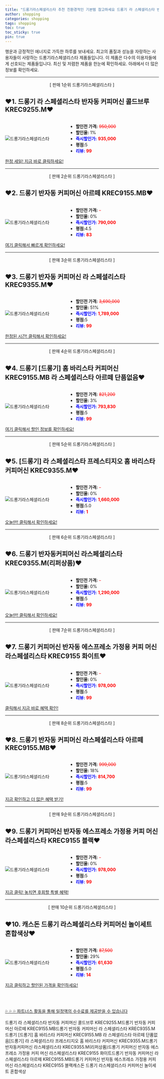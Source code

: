 ```yaml
---
title: "드롱기라스페셜리스타 추천 친환경적인 기본템 참고하세요 드롱기 라 스페셜리스타 반자동 커피머신"
author: shopping
categories: shopping
tags: shopping
toc: true
toc_sticky: true
pin: true
---
```

행운과 긍정적인 에너지로 가득한 하루를 보내세요. 최고의 품질과 성능을 자랑하는 사용자들이 사랑하는 드롱기라스페셜리스타 제품들입니다. 이 제품은 다수의 이용자들에게 선호되는 제품들입니다. 최신 및 저렴한 제품을 한눈에 확인하세요. 아래에서 더 많은 정보를 확인하세요.

---
<p class="toplist" style="margin: 0 auto; display: block; width: fit-content;">[ 판매 1순위 드롱기라스페셜리스타 ]</p>

<h2><strong>❤️1. 드롱기 라 스페셜리스타 반자동 커피머신 콜드브루 KREC9255.M❤️</strong></h2>

<div style="display: flex; align-items: center;">
    <div style="flex: 0.4;">
        <img src="https://thumbnail7.coupangcdn.com/thumbnails/remote/230x230ex/image/vendor_inventory/0482/32f4a61def9f829aba1b08b790d5ed4f589732d892936588e3b3c215f339.jpg" alt="드롱기라스페셜리스타" style="max-width: 100%;">
    </div>
    <div style="flex: 0.6; margin-left: 10px;">
        <ul>
            <li><strong>할인전 가격:</strong> <del style="color: red;">950,000</del></li>
            <li><strong>할인율:</strong> 1%</li>
            <li><span style='color:blue'><strong>즉시할인가:</strong></span> <span style='color:red'><strong>935,000</strong></span></li>
            <li><strong>평점:</strong>5</li>
            <li><span style='color:blue'><strong>리뷰:</strong></span> <span style='color:red'><strong>99</strong></span></li>
        </ul>
    </div>
</div>
<div class="center">
    <a href="https://William4Davisa.github.io?lptag=AF9450613&subid=githubio&pageKey=8041910505&traceid=V0-153&itemId=22521180040&vendorItemId=90333654897" class="myButton">
        한정 세일! 지금 바로 클릭하세요!
    </a>
</div>


---
<p class="toplist" style="margin: 0 auto; display: block; width: fit-content;">[ 판매 2순위 드롱기라스페셜리스타 ]</p>

<h2><strong>❤️2. 드롱기 반자동 커피머신 아르떼 KREC9155.MB❤️</strong></h2>

<div style="display: flex; align-items: center;">
    <div style="flex: 0.4;">
        <img src="https://thumbnail10.coupangcdn.com/thumbnails/remote/230x230ex/image/vendor_inventory/d8c4/0931f0f0082ab9c16001a3d1e4bb73ba4945f57c4b3431558d434dd65784.jpg" alt="드롱기라스페셜리스타" style="max-width: 100%;">
    </div>
    <div style="flex: 0.6; margin-left: 10px;">
        <ul>
            <li><strong>할인전 가격:</strong> <del style="color: red;">-</del></li>
            <li><strong>할인율:</strong> 0%</li>
            <li><span style='color:blue'><strong>즉시할인가:</strong></span> <span style='color:red'><strong>790,000</strong></span></li>
            <li><strong>평점:</strong>4.5</li>
            <li><span style='color:blue'><strong>리뷰:</strong></span> <span style='color:red'><strong>83</strong></span></li>
        </ul>
    </div>
</div>
<div class="center">
    <a href="https://William4Davisa.github.io?lptag=AF9450613&subid=githubio&pageKey=7305742540&traceid=V0-153&itemId=18705063778&vendorItemId=83697523701" class="myButton">
        여기 클릭해서 빠르게 확인하세요!
    </a>
</div>


---
<p class="toplist" style="margin: 0 auto; display: block; width: fit-content;">[ 판매 3순위 드롱기라스페셜리스타 ]</p>

<h2><strong>❤️3. 드롱기 반자동 커피머신 라 스페셜리스타 KREC9355.M❤️</strong></h2>

<div style="display: flex; align-items: center;">
    <div style="flex: 0.4;">
        <img src="https://thumbnail6.coupangcdn.com/thumbnails/remote/230x230ex/image/vendor_inventory/9e75/8b710d2e0ecc19dd796e32c7ae0a67a2e15263e3462d4f62867e654479a5.jpg" alt="드롱기라스페셜리스타" style="max-width: 100%;">
    </div>
    <div style="flex: 0.6; margin-left: 10px;">
        <ul>
            <li><strong>할인전 가격:</strong> <del style="color: red;">3,690,000</del></li>
            <li><strong>할인율:</strong> 51%</li>
            <li><span style='color:blue'><strong>즉시할인가:</strong></span> <span style='color:red'><strong>1,789,000</strong></span></li>
            <li><strong>평점:</strong>5</li>
            <li><span style='color:blue'><strong>리뷰:</strong></span> <span style='color:red'><strong>99</strong></span></li>
        </ul>
    </div>
</div>
<div class="center">
    <a href="https://William4Davisa.github.io?lptag=AF9450613&subid=githubio&pageKey=7869333719&traceid=V0-153&itemId=21493501331&vendorItemId=88562163198" class="myButton">
        한정된 시간! 클릭해서 확인하세요!
    </a>
</div>


---
<p class="toplist" style="margin: 0 auto; display: block; width: fit-content;">[ 판매 4순위 드롱기라스페셜리스타 ]</p>

<h2><strong>❤️4. 드롱기 [드롱기] 홈 바리스타 커피머신 KREC9155.MB 라 스페셜리스타 아르떼 단품없음❤️</strong></h2>

<div style="display: flex; align-items: center;">
    <div style="flex: 0.4;">
        <img src="https://thumbnail6.coupangcdn.com/thumbnails/remote/230x230ex/image/vendor_inventory/ba79/68ca14202575661d1542b2fa37d3e37508c45dd1cd6a3e13cfa46a73b7bd.jpg" alt="드롱기라스페셜리스타" style="max-width: 100%;">
    </div>
    <div style="flex: 0.6; margin-left: 10px;">
        <ul>
            <li><strong>할인전 가격:</strong> <del style="color: red;">821,200</del></li>
            <li><strong>할인율:</strong> 3%</li>
            <li><span style='color:blue'><strong>즉시할인가:</strong></span> <span style='color:red'><strong>793,830</strong></span></li>
            <li><strong>평점:</strong>5</li>
            <li><span style='color:blue'><strong>리뷰:</strong></span> <span style='color:red'><strong>99</strong></span></li>
        </ul>
    </div>
</div>
<div class="center">
    <a href="https://William4Davisa.github.io?lptag=AF9450613&subid=githubio&pageKey=7869328729&traceid=V0-153&itemId=21493463627&vendorItemId=89859892959" class="myButton">
        여기 클릭해서 할인 정보를 확인하세요!
    </a>
</div>


---
<p class="toplist" style="margin: 0 auto; display: block; width: fit-content;">[ 판매 5순위 드롱기라스페셜리스타 ]</p>

<h2><strong>❤️5. [드롱기] 라 스페셜리스타 프레스티지오 홈 바리스타 커피머신 KREC9355.M❤️</strong></h2>

<div style="display: flex; align-items: center;">
    <div style="flex: 0.4;">
        <img src="https://thumbnail6.coupangcdn.com/thumbnails/remote/230x230ex/image/vendor_inventory/9e75/8b710d2e0ecc19dd796e32c7ae0a67a2e15263e3462d4f62867e654479a5.jpg" alt="드롱기라스페셜리스타" style="max-width: 100%;">
    </div>
    <div style="flex: 0.6; margin-left: 10px;">
        <ul>
            <li><strong>할인전 가격:</strong> <del style="color: red;">-</del></li>
            <li><strong>할인율:</strong> 0%</li>
            <li><span style='color:blue'><strong>즉시할인가:</strong></span> <span style='color:red'><strong>1,660,000</strong></span></li>
            <li><strong>평점:</strong>5.0</li>
            <li><span style='color:blue'><strong>리뷰:</strong></span> <span style='color:red'><strong>1</strong></span></li>
        </ul>
    </div>
</div>
<div class="center">
    <a href="https://William4Davisa.github.io?lptag=AF9450613&subid=githubio&pageKey=7285455228&traceid=V0-153&itemId=20273995509&vendorItemId=88685998209" class="myButton">
        오늘만! 클릭해서 확인하세요!
    </a>
</div>


---
<p class="toplist" style="margin: 0 auto; display: block; width: fit-content;">[ 판매 6순위 드롱기라스페셜리스타 ]</p>

<h2><strong>❤️6. 드롱기 반자동커피머신 라스페셜리스타 KREC9355.M(리퍼상품)❤️</strong></h2>

<div style="display: flex; align-items: center;">
    <div style="flex: 0.4;">
        <img src="https://thumbnail7.coupangcdn.com/thumbnails/remote/230x230ex/image/vendor_inventory/4cf8/335c0922cff80ad54dfa1a0423c0b3bcd8c197cd78ccabaf09929f1f82a8.jpg" alt="드롱기라스페셜리스타" style="max-width: 100%;">
    </div>
    <div style="flex: 0.6; margin-left: 10px;">
        <ul>
            <li><strong>할인전 가격:</strong> <del style="color: red;">-</del></li>
            <li><strong>할인율:</strong> 0%</li>
            <li><span style='color:blue'><strong>즉시할인가:</strong></span> <span style='color:red'><strong>1,290,000</strong></span></li>
            <li><strong>평점:</strong>5</li>
            <li><span style='color:blue'><strong>리뷰:</strong></span> <span style='color:red'><strong>99</strong></span></li>
        </ul>
    </div>
</div>
<div class="center">
    <a href="https://William4Davisa.github.io?lptag=AF9450613&subid=githubio&pageKey=8146936645&traceid=V0-153&itemId=23169233808&vendorItemId=90202010130" class="myButton">
        오늘만! 클릭해서 확인하세요!
    </a>
</div>


---
<p class="toplist" style="margin: 0 auto; display: block; width: fit-content;">[ 판매 7순위 드롱기라스페셜리스타 ]</p>

<h2><strong>❤️7. 드롱기 커피머신 반자동 에스프레소 가정용 커피 머신 라스페셜리스타 KREC9155 화이트❤️</strong></h2>

<div style="display: flex; align-items: center;">
    <div style="flex: 0.4;">
        <img src="https://thumbnail8.coupangcdn.com/thumbnails/remote/230x230ex/image/vendor_inventory/f832/133dab83144c742ac7d7d7fa549bb2f4f3b78f2f3ec23a148c4ebf98ef38.jpg" alt="드롱기라스페셜리스타" style="max-width: 100%;">
    </div>
    <div style="flex: 0.6; margin-left: 10px;">
        <ul>
            <li><strong>할인전 가격:</strong> <del style="color: red;">-</del></li>
            <li><strong>할인율:</strong> 0%</li>
            <li><span style='color:blue'><strong>즉시할인가:</strong></span> <span style='color:red'><strong>978,000</strong></span></li>
            <li><strong>평점:</strong>5</li>
            <li><span style='color:blue'><strong>리뷰:</strong></span> <span style='color:red'><strong>99</strong></span></li>
        </ul>
    </div>
</div>
<div class="center">
    <a href="https://William4Davisa.github.io?lptag=AF9450613&subid=githubio&pageKey=7660821598&traceid=V0-153&itemId=20409258605&vendorItemId=87491335608" class="myButton">
        클릭해서 지금 바로 혜택 확인!
    </a>
</div>


---
<p class="toplist" style="margin: 0 auto; display: block; width: fit-content;">[ 판매 8순위 드롱기라스페셜리스타 ]</p>

<h2><strong>❤️8. 드롱기 반자동 커피머신 라스페셜리스타 아르떼 KREC9155.MB❤️</strong></h2>

<div style="display: flex; align-items: center;">
    <div style="flex: 0.4;">
        <img src="https://thumbnail10.coupangcdn.com/thumbnails/remote/230x230ex/image/vendor_inventory/9c1c/8673cb8c9160a389f2a58188a9b625752e979df7f5950867918814dc860c.jpg" alt="드롱기라스페셜리스타" style="max-width: 100%;">
    </div>
    <div style="flex: 0.6; margin-left: 10px;">
        <ul>
            <li><strong>할인전 가격:</strong> <del style="color: red;">999,000</del></li>
            <li><strong>할인율:</strong> 18%</li>
            <li><span style='color:blue'><strong>즉시할인가:</strong></span> <span style='color:red'><strong>814,700</strong></span></li>
            <li><strong>평점:</strong>5</li>
            <li><span style='color:blue'><strong>리뷰:</strong></span> <span style='color:red'><strong>99</strong></span></li>
        </ul>
    </div>
</div>
<div class="center">
    <a href="https://William4Davisa.github.io?lptag=AF9450613&subid=githubio&pageKey=7805336087&traceid=V0-153&itemId=21150637322&vendorItemId=90408643045" class="myButton">
        지금 확인하고 더 많은 혜택 받기!
    </a>
</div>


---
<p class="toplist" style="margin: 0 auto; display: block; width: fit-content;">[ 판매 9순위 드롱기라스페셜리스타 ]</p>

<h2><strong>❤️9. 드롱기 커피머신 반자동 에스프레소 가정용 커피 머신 라스페셜리스타 KREC9155 블랙❤️</strong></h2>

<div style="display: flex; align-items: center;">
    <div style="flex: 0.4;">
        <img src="https://thumbnail8.coupangcdn.com/thumbnails/remote/230x230ex/image/vendor_inventory/7715/a5a2222f1f9bdb931e716ebb134ad8d8b6e4f77a4d9e7b521749e91f289e.jpg" alt="드롱기라스페셜리스타" style="max-width: 100%;">
    </div>
    <div style="flex: 0.6; margin-left: 10px;">
        <ul>
            <li><strong>할인전 가격:</strong> <del style="color: red;">-</del></li>
            <li><strong>할인율:</strong> 0%</li>
            <li><span style='color:blue'><strong>즉시할인가:</strong></span> <span style='color:red'><strong>978,000</strong></span></li>
            <li><strong>평점:</strong>5</li>
            <li><span style='color:blue'><strong>리뷰:</strong></span> <span style='color:red'><strong>99</strong></span></li>
        </ul>
    </div>
</div>
<div class="center">
    <a href="https://William4Davisa.github.io?lptag=AF9450613&subid=githubio&pageKey=7660814950&traceid=V0-153&itemId=20409220057&vendorItemId=87491298512" class="myButton">
        지금 클릭! 놓치면 후회할 특별 혜택!
    </a>
</div>


---
<p class="toplist" style="margin: 0 auto; display: block; width: fit-content;">[ 판매 10순위 드롱기라스페셜리스타 ]</p>

<h2><strong>❤️10. 캐스돈 드롱기 라스페셜리스타 커피머신 놀이세트 혼합색상❤️</strong></h2>

<div style="display: flex; align-items: center;">
    <div style="flex: 0.4;">
        <img src="https://thumbnail9.coupangcdn.com/thumbnails/remote/230x230ex/image/vendor_inventory/b792/5b15e473eb2992ad52e0afdd20e68c5caa1f9a0ed54f2d5690ffe80ac717.jpg" alt="드롱기라스페셜리스타" style="max-width: 100%;">
    </div>
    <div style="flex: 0.6; margin-left: 10px;">
        <ul>
            <li><strong>할인전 가격:</strong> <del style="color: red;">87,500</del></li>
            <li><strong>할인율:</strong> 29%</li>
            <li><span style='color:blue'><strong>즉시할인가:</strong></span> <span style='color:red'><strong>61,630</strong></span></li>
            <li><strong>평점:</strong>5.0</li>
            <li><span style='color:blue'><strong>리뷰:</strong></span> <span style='color:red'><strong>14</strong></span></li>
        </ul>
    </div>
</div>
<div class="center">
    <a href="https://William4Davisa.github.io?lptag=AF9450613&subid=githubio&pageKey=7764794766&traceid=V0-153&itemId=20947588657&vendorItemId=88111771124" class="myButton">
        지금 클릭하고 할인된 가격을 확인하세요!
    </a>
</div>

<br><br><br>[💦 💦 💦 파트너스 활동을 통해 일정액의 수수료를 제공받을 수 있습니다](https://link.coupang.com/a/bcpT2c)<br><br>드롱기 라 스페셜리스타 반자동 커피머신 콜드브루 KREC9255.M드롱기 반자동 커피머신 아르떼 KREC9155.MB드롱기 반자동 커피머신 라 스페셜리스타 KREC9355.M드롱기 [드롱기] 홈 바리스타 커피머신 KREC9155.MB 라 스페셜리스타 아르떼 단품없음[드롱기] 라 스페셜리스타 프레스티지오 홈 바리스타 커피머신 KREC9355.M드롱기 반자동커피머신 라스페셜리스타 KREC9355.M(리퍼상품)드롱기 커피머신 반자동 에스프레소 가정용 커피 머신 라스페셜리스타 KREC9155 화이트드롱기 반자동 커피머신 라스페셜리스타 아르떼 KREC9155.MB드롱기 커피머신 반자동 에스프레소 가정용 커피 머신 라스페셜리스타 KREC9155 블랙캐스돈 드롱기 라스페셜리스타 커피머신 놀이세트 혼합색상